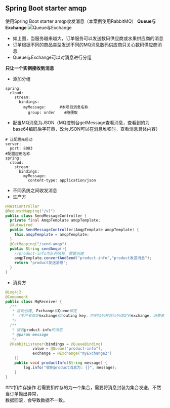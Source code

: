 ## Spring Boot starter amqp
使用Spring Boot starter amqp收发消息（本案例使用RabbitMQ）
**Queue与Exchange**
![Queue与Exchange](http://jn-hhh.oss-cn-hangzhou.aliyuncs.com/%E5%BE%AE%E4%BF%A1%E5%9B%BE%E7%89%87_20200225165426.png)

- 如上图，当服务越来越大，订单服务可以发送数码供应商或水果供应商的消息
- 订单根据不同的商品类型发送不同的MQ消息数码供应商只关心数码供应商消息
- Queue与Exchange可以对消息进行分组


**只让一个实例接收到消息**
- 添加分组
```text
spring:
  cloud:
    stream: 
      bindings:
        myMessage:      #本项目消息名称
          group: order    #随便取
```
- 配置MQ消息为JSON（MQ控制台getMessage查看消息，查看到的为base64编码后字符串，改为JSON可以在消息堆积时，查看消息具体内容） 
```text
# 让配置先启动
server:
  port: 8083
#配置应用名称
spring:
  cloud:
    stream:
      bindings:
        myMessage:
          content-type: application/json
```
- 不同系统之间收发消息
- 生产方
```java
@RestController
@RequestMapping("/v1")
public class SendMessageController {
  private final AmqpTemplate amqpTemplate;
  @Autowired
  public SendMessageController(AmqpTemplate amqpTemplate) {
    this.amqpTemplate = amqpTemplate;
  }
  @GetMapping("/send-amqp")
  public String sendAmqp(){
    //product-info为队列名称，需要创建
    amqpTemplate.convertAndSend("product-info","product发送消息");
    return "product发送消息";
  }
}
```
- 消费方
```java
@Log4j2
@Component
public class MqReceiver {
  /**
   * 自动创建, Exchange和Queue绑定
   * （生产者指定exchange和routing key，声明队列并将队列绑定到exchange，消费者只需从生产者绑定的队列消费即可）
   */
  /**
   * 接收product-info的消息
   * @param message
   */
  @RabbitListener(bindings = @QueueBinding(
            value = @Queue("product-info"),
            exchange = @Exchange("myExchange2")
    ))
    public void productInfo(String message) {
        log.info("收到product消息为: {}", message);
    }
}
```
###扣库存操作
若需要扣库存的为一个集合，需要将消息封装为集合发送，不然当订单抛出异常，  
数据回滚，会导致数据不一致。
